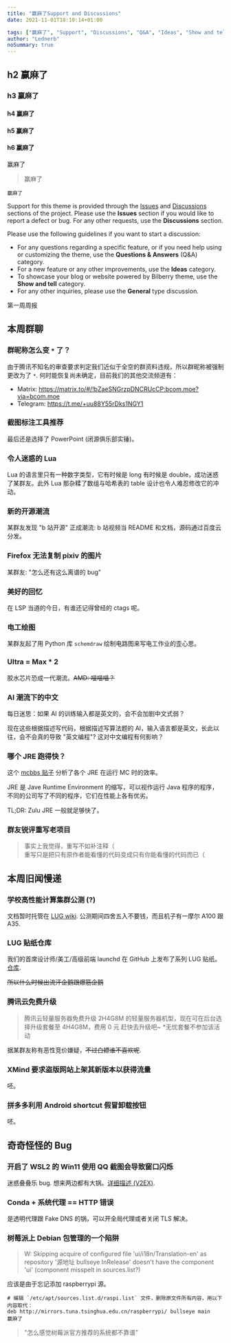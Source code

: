 ```yaml
---
title: "赢麻了Support and Discussions"
date: 2021-11-01T18:10:14+01:00

tags: ["赢麻了", "Support", "Discussions", "Q&A", "Ideas", "Show and tell"]
author: "Lednerb"
noSummary: true
---
```


## h2 赢麻了

### h3 赢麻了

#### h4 赢麻了

#### h5 赢麻了

#### h6 赢麻了

赢麻了

> 赢麻了

```
赢麻了
```

Support for this theme is provided through the [Issues](https://github.com/Lednerb/bilberry-hugo-theme/issues) and [Discussions](https://github.com/Lednerb/bilberry-hugo-theme/discussions) sections of the project.
Please use the **Issues** section if you would like to report a defect or bug. For any other requests, use the **Discussions** section.

Please use the following guidelines if you want to start a discussion:

- For any questions regarding a specific feature, or if you need help using or customizing the theme, use the **Questions & Answers** (Q&A) category.
- For a new feature or any other improvements, use the **Ideas** category.
- To showcase your blog or website powered by Bilberry theme, use the **Show and tell** category.
- For any other inquiries, please use the **General** type discussion.

第一周周报

<!--more-->

## 本周群聊

### 群昵称怎么变 `*` 了？

由于腾讯不知名的审查要求判定我们近似于全空的群资料违规，所以群昵称被强制更改为了 `*`. 何时能恢复尚未确定，目前我们的其他交流频道有：

- Matrix: https://matrix.to/#/!bZaeSNGrzpDNCRUcCP:bcom.moe?via=bcom.moe
- Telegram: https://t.me/+uu88Y55rDks1NGY1

### 截图标注工具推荐

最后还是选择了 PowerPoint (闭源俱乐部实锤)。

### 令人迷惑的 Lua

Lua 的语言里只有一种数字类型，它有时候是 long 有时候是 double，成功迷惑了某群友。此外 Lua 那杂糅了数组与哈希表的 table 设计也令人难忍修改它的冲动。

### 新的开源潮流

某群友发现 "b 站开源" 正成潮流: b 站视频当 README 和文档，源码通过百度云分发。

### Firefox 无法复制 pixiv 的图片

某群友: "怎么还有这么离谱的 bug"

### 美好的回忆

在 LSP 当道的今日，有谁还记得曾经的 ctags 呢。

### 电工绘图

某群友起了用 Python 库 `schemdraw` 绘制电路图来写电工作业的歪心思。

### Ultra = Max \* 2

胶水芯片恐成一代潮流。~~AMD: 喵喵喵？~~

### AI 潮流下的中文

每日迷思：如果 AI 的训练输入都是英文的，会不会加剧中文式弱？

现在这些根据描述写代码，根据描述写算法题的 AI，输入语言都是英文，长此以往，会不会真的导致 "英文编程"? 这对中文编程有何影响？

### 哪个 JRE 跑得快？

这个 [mcbbs 贴子](https://www.mcbbs.net/thread-1232993-1-1.html) 分析了各个 JRE 在运行 MC 时的效率。

JRE 是 Jave Runtime Environment 的缩写，可以视作运行 Java 程序的程序，不同的公司写了不同的程序，它们在性能上各有优劣。

TL;DR: Zulu JRE 一般就足够快了。

### 群友锐评重写老项目

> 事实上我觉得，重写不如补注释（  
> 重写只是把只有原作者能看懂的代码变成只有你能看懂的代码而已（

## 本周旧闻慢递

### 学校高性能计算集群公测 (?)

文档暂时托管在 [LUG wiki](https://wiki.hitsz.org/hpc-doc/main/). 公测期间四舍五入不要钱，而且机子有一摩尔 A100 跟 A35.

### LUG 贴纸仓库

我们的首席设计师/美工/高级前端 launchd 在 GitHub 上发布了系列 LUG 贴纸。 [仓库](https://github.com/hitszlug/hitsz-lug-stickers).

~~所以什么时候出流汗企鹅跟爆筋企鹅~~

### 腾讯云免费升级

> 腾讯云轻量服务器免费升级
> 2H4G8M 的轻量服务器机型，现在可在后台选择升级套餐至 4H4G8M，费用 0 元
> 赶快去升级吧~ \*无忧套餐不参加该活动

据某群友称有恶性竞价嫌疑，~~不过白嫖谁不喜欢呢~~.

### XMind 要求盗版网站上架其新版本以获得流量

呸。

### 拼多多利用 Android shortcut 假冒卸载按钮

呸。

## 奇奇怪怪的 Bug

### 开启了 WSL2 的 Win11 使用 QQ 截图会导致窗口闪烁

迷惑叠叠乐 bug. 想来两边都有大锅。[详细描述 (V2EX)](https://www.v2ex.com/t/810392).

### Conda + 系统代理 == HTTP 错误

是透明代理跟 Fake DNS 的锅，可以开全局代理或者关闭 TLS 解决。

### 树莓派上 Debian 包管理的一个陷阱

> W: Skipping acquire of configured file 'ui/i18n/Translation-en' as repository '源地址 bullseye InRelease' doesn't have the component 'ui' (component misspelt in sources.list?)

应该是由于忘记添加 raspberrypi 源。

```
# 编辑 `/etc/apt/sources.list.d/raspi.list` 文件，删除原文件所有内容，用以下内容取代：
deb http://mirrors.tuna.tsinghua.edu.cn/raspberrypi/ bullseye main
赢麻了
```

> "怎么感觉树莓派官方推荐的系统都不靠谱"
